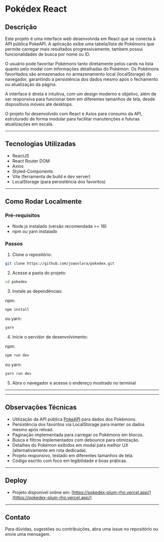 
# Pokédex React

## Descrição

Este projeto é uma interface web desenvolvida em React que se conecta à API pública PokeAPI. A aplicação exibe uma tabela/lista de Pokémons que permite carregar mais resultados progressivamente, tambem possui funcionalidades de busca por nome ou ID.

O usuário pode favoritar Pokémons tanto diretamente pelos cards na lista quanto pelo modal com informações detalhadas do Pokémon. Os Pokémons favoritados são armazenados no armazenamento local (localStorage) do navegador, garantindo a persistência dos dados mesmo após o fechamento ou atualização da página.

A interface é direta e intuitiva, com um design moderno e objetivo, além de ser responsiva para funcionar bem em diferentes tamanhos de tela, desde dispositivos móveis até desktops.

O projeto foi desenvolvido com React e Axios para consumo da API, estruturado de forma modular para facilitar manutenções e futuras atualizações em escala.

---

## Tecnologias Utilizadas

- ReactJS  
- React Router DOM  
- Axios  
- Styled-Components  
- Vite (ferramenta de build e dev server)  
- LocalStorage (para persistência dos favoritos)  

---

## Como Rodar Localmente

### Pré-requisitos

- Node.js instalado (versão recomendada >= 16)  
- npm ou yarn instalado  

### Passos

1. Clone o repositório:

```bash
git clone https://github.com/joaovlara/pokedex.git
```

2. Acesse a pasta do projeto:

```bash
cd pokedex
```

3. Instale as dependências:

npm:

```bash
npm install
```

ou yarn:

```bash
yarn
```

4. Inicie o servidor de desenvolvimento:

npm:

```bash
npm run dev
```

ou yarn:

```bash
yarn run dev
```

5. Abra o navegador e acesse o endereço mostrado no terminal

---

---

## Observações Técnicas

- Utilização da API pública [PokeAPI](https://pokeapi.co/) para dados dos Pokémons.  
- Persistência dos favoritos via LocalStorage para manter os dados mesmo após reload.  
- Paginação implementada para carregar os Pokémons em blocos.  
- Busca e filtros implementados com debounce para otimização.  
- Detalhes do Pokémon exibidos em modal para melhor UX (alternativamente em rota dedicada).  
- Projeto responsivo, testado em diferentes tamanhos de tela.  
- Código escrito com foco em legibilidade e boas práticas.  

---

## Deploy

- Projeto disponível online em: [https://pokedex-plum-rho.vercel.app/](https://pokedex-plum-rho.vercel.app/)

---

## Contato

Para dúvidas, sugestões ou contribuições, abra uma issue no repositório ou envie uma mensagem.